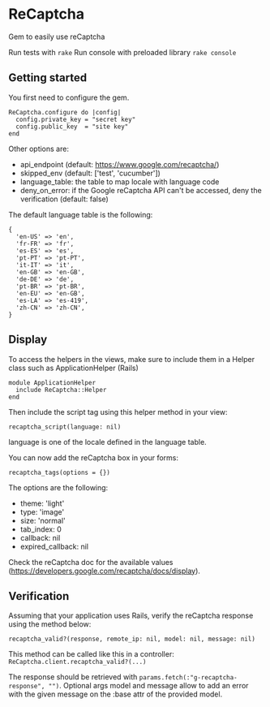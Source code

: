 # ReCaptcha

Gem to easily use reCaptcha

Run tests with ``` rake ```
Run console with preloaded library ``` rake console ```

## Getting started

You first need to configure the gem.

```
ReCaptcha.configure do |config|
  config.private_key = "secret key"
  config.public_key  = "site key"
end

```

Other options are:
- api_endpoint (default: https://www.google.com/recaptcha/)
- skipped_env (default: ['test', 'cucumber'])
- language_table: the table to map locale with language code
- deny_on_error: if the Google reCaptcha API can't be accessed, deny the verification (default: false)

The default language table is the following:

```
{
  'en-US' => 'en',
  'fr-FR' => 'fr',
  'es-ES' => 'es',
  'pt-PT' => 'pt-PT',
  'it-IT' => 'it',
  'en-GB' => 'en-GB',
  'de-DE' => 'de',
  'pt-BR' => 'pt-BR',
  'en-EU' => 'en-GB',
  'es-LA' => 'es-419',
  'zh-CN' => 'zh-CN',
}
```

## Display

To access the helpers in the views, make sure to include them in a Helper class
such as ApplicationHelper (Rails)

```
module ApplicationHelper
  include ReCaptcha::Helper
end
```

Then include the script tag using this helper method in your view:
```
recaptcha_script(language: nil)
```
language is one of the locale defined in the language table.

You can now add the reCaptcha box in your forms:
```
recaptcha_tags(options = {})
```

The options are the following:
- theme: 'light'
- type: 'image'
- size: 'normal'
- tab_index: 0
- callback: nil
- expired_callback: nil

Check the reCaptcha doc for the available values (https://developers.google.com/recaptcha/docs/display).

## Verification

Assuming that your application uses Rails, verify the reCaptcha response using the method below:
```
recaptcha_valid?(response, remote_ip: nil, model: nil, message: nil)
```

This method can be called like this in a controller: ```ReCaptcha.client.recaptcha_valid?(...)```

The response should be retrieved with ```params.fetch(:"g-recaptcha-response", "")```.  Optional args model and message allow to add an error with the given message on the :base attr of the provided model.
